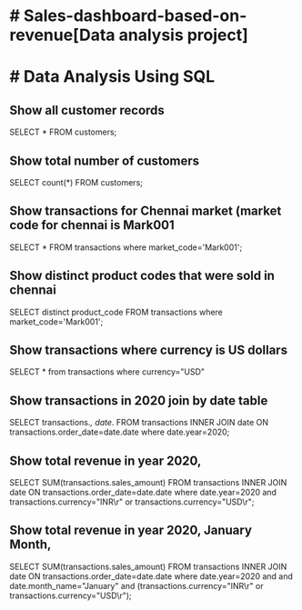 
# # Sales-dashboard-based-on-revenue[Data analysis project]
# # Data Analysis Using SQL
##  Show all customer records

SELECT * FROM customers;

## Show total number of customers

SELECT count(*) FROM customers;

## Show transactions for Chennai market (market code for chennai is Mark001

SELECT * FROM transactions where market_code='Mark001';

## Show distinct product codes that were sold in chennai

SELECT distinct product_code FROM transactions where market_code='Mark001';

## Show transactions where currency is US dollars

SELECT * from transactions where currency="USD"

## Show transactions in 2020 join by date table

SELECT transactions.*, date.* FROM transactions INNER JOIN date ON transactions.order_date=date.date where date.year=2020;

## Show total revenue in year 2020,

SELECT SUM(transactions.sales_amount) FROM transactions INNER JOIN date ON transactions.order_date=date.date where date.year=2020 and transactions.currency="INR\r" or transactions.currency="USD\r";

## Show total revenue in year 2020, January Month,

SELECT SUM(transactions.sales_amount) FROM transactions INNER JOIN date ON transactions.order_date=date.date where date.year=2020 and and date.month_name="January" and (transactions.currency="INR\r" or transactions.currency="USD\r");
